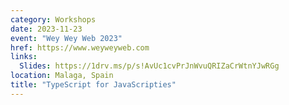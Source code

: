 ```yaml
---
category: Workshops
date: 2023-11-23
event: "Wey Wey Web 2023"
href: https://www.weyweyweb.com
links:
  Slides: https://1drv.ms/p/s!AvUc1cvPrJnWvuQRIZaCrWtnYJwRGg
location: Malaga, Spain
title: "TypeScript for JavaScripties"
---
```

